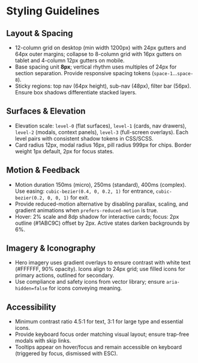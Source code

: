 # Styling Guidelines

## Layout & Spacing
- 12-column grid on desktop (min width 1200px) with 24px gutters and 64px outer margins; collapse to 8-column grid with 16px gutters on tablet and 4-column 12px gutters on mobile.
- Base spacing unit **8px**; vertical rhythm uses multiples of 24px for section separation. Provide responsive spacing tokens (`space-1`…`space-8`).
- Sticky regions: top nav (64px height), sub-nav (48px), filter bar (56px). Ensure box shadows differentiate stacked layers.

## Surfaces & Elevation
- Elevation scale: `level-0` (flat surfaces), `level-1` (cards, nav drawers), `level-2` (modals, context panels), `level-3` (full-screen overlays). Each level pairs with consistent shadow tokens in CSS/SCSS.
- Card radius 12px, modal radius 16px, pill radius 999px for chips. Border weight 1px default, 2px for focus states.

## Motion & Feedback
- Motion duration 150ms (micro), 250ms (standard), 400ms (complex). Use easing: `cubic-bezier(0.4, 0, 0.2, 1)` for entrance, `cubic-bezier(0.2, 0, 0, 1)` for exit.
- Provide reduced-motion alternative by disabling parallax, scaling, and gradient animations when `prefers-reduced-motion` is true.
- Hover: 2% scale and 8dp shadow for interactive cards; focus: 2px outline (#1ABC9C) offset by 2px. Active states darken backgrounds by 6%.

## Imagery & Iconography
- Hero imagery uses gradient overlays to ensure contrast with white text (#FFFFFF, 90% opacity). Icons align to 24px grid; use filled icons for primary actions, outlined for secondary.
- Use compliance and safety icons from vector library; ensure `aria-hidden=false` for icons conveying meaning.

## Accessibility
- Minimum contrast ratio 4.5:1 for text, 3:1 for large type and essential icons.
- Provide keyboard focus order matching visual layout; ensure trap-free modals with skip links.
- Tooltips appear on hover/focus and remain accessible on keyboard (triggered by focus, dismissed with ESC).
